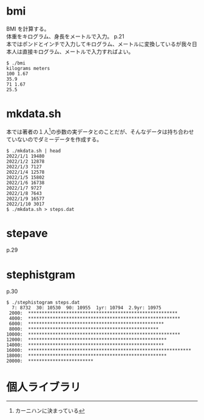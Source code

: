 # bmi
BMI を計算する。  
体重をキログラム、身長をメートルで入力。 p.21  
本ではポンドとインチで入力してキログラム、メートルに変換しているが我々日本人は直接キログラム、メートルで入力すればよい。

```
$ ./bmi
kilograms meters
100 1.67
35.9
71 1.67
25.5

```

# mkdata.sh

本では著者の１人[^1]の歩数の実データとのことだが、そんなデータは持ち合わせていないのでダミーデータを作成する。  

[^1]: カーニハンに決まっている
```
$ ./mkdata.sh | head
2022/1/1 19480
2022/1/2 12878
2022/1/3 7127
2022/1/4 12578
2022/1/5 15802
2022/1/6 16738
2022/1/7 9727
2022/1/8 7643
2022/1/9 16577
2022/1/10 3017
$ ./mkdata.sh > steps.dat

```
# stepave
p.29

# stephistgram
p.30
```
$ ./stephistogram steps.dat
  7: 8732  30: 10530  90: 10955  1yr: 10794  2.9yr: 10975
 2000:  *******************************************************
 4000:  ********************************************************
 6000:  **************************************************
 8000:  ************************************************
10000:  ********************************************************
12000:  ***************************************************
14000:  **************************************************
16000:  ************************************************************
18000:  ***************************************************
20000:  ************************

```
# 個人ライブラリ
